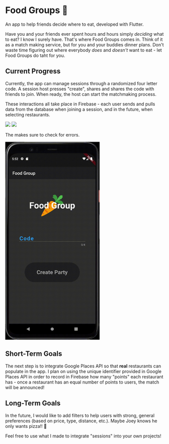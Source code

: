 # Food Groups 🥕
An app to help friends decide where to eat, developed with Flutter.

Have you and your friends ever spent hours and hours simply <i>deciding</i> what to eat? I know I surely have. That's where Food Groups comes in. Think of it as a match making service, but for you and your buddies dinner plans. Don't waste time figuring out where everybody <i>does</i> and <i>doesn't</i> want to eat - let Food Groups do taht for you.

## Current Progress
Currently, the app can manage sessions through a randomized four letter code. A session host presses "create", shares and shares the code with friends to join. When ready, the host can start the matchmaking process.

These interactions all take place in Firebase - each user sends and pulls data from the database when joining a session, and in the future, when selecting restaurants.

<p float="left">
  <img src="error-demo.gif" width="300"/>
  <img src="host-demo.gif" width="300"/>
</p>

The makes sure to check for errors.

<img src="user-demo.gif" width="300"/>

## Short-Term Goals
The next step is to integrate Google Places API so that <strong>real</strong> restaurants can populate in the app. I plan on using the unique identifier provided in Google Places API in order to record in Firebase how many "points" each restaurant has - once a restaurant has an equal number of points to users, the match will be announced!

## Long-Term Goals
In the future, I would like to add filters to help users with strong, general preferences (based on price, type, distance, etc.). Maybe Joey knows he only wants pizza!! 🍕

Feel free to use what I made to integrate "sessions" into your own projects!
